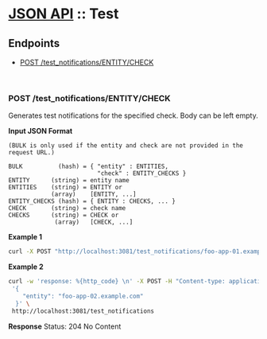 # [JSON API](jsonapi) :: Test

## Endpoints

* [POST /test_notifications/ENTITY/CHECK](#post_test_notifications)

<a id="post_test_notifications">&nbsp;</a>
### POST /test_notifications/ENTITY/CHECK
Generates test notifications for the specified check. Body can be left empty.

**Input JSON Format**
```text
(BULK is only used if the entity and check are not provided in the request URL.)

BULK          (hash) = { "entity" : ENTITIES,
                         "check" : ENTITY_CHECKS }
ENTITY      (string) = entity name
ENTITIES    (string) = ENTITY or
            (array)    [ENTITY, ...]
ENTITY_CHECKS (hash) = { ENTITY : CHECKS, ... }
CHECK       (string) = check name
CHECKS      (string) = CHECK or
             (array)   [CHECK, ...]
```

**Example 1**
```bash
curl -X POST "http://localhost:3081/test_notifications/foo-app-01.example.com/HOST"
```

**Example 2**
```bash
curl -w 'response: %{http_code} \n' -X POST -H "Content-type: application/json" -d \
 '{
    "entity": "foo-app-02.example.com"
  }' \
 http://localhost:3081/test_notifications
```

**Response** Status: 204 No Content
